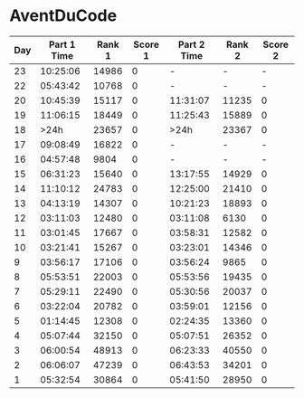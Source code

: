 # AventDuCode

| Day |    Part 1 Time    | Rank 1 | Score 1 |    Part 2 Time    | Rank 2 | Score 2 |
|-----|-------------------|--------|---------|-------------------|--------|---------|
| 23  | 10:25:06          | 14986  | 0       | -                 | -      | -       |
| 22  | 05:43:42          | 10768  | 0       | -                 | -      | -       |
| 20  | 10:45:39          | 15117  | 0       | 11:31:07          | 11235  | 0       |
| 19  | 11:06:15          | 18449  | 0       | 11:25:43          | 15889  | 0       |
| 18  | >24h              | 23657  | 0       | >24h              | 23367  | 0       |
| 17  | 09:08:49          | 16822  | 0       | -                 | -      | -       |
| 16  | 04:57:48          | 9804   | 0       | -                 | -      | -       |
| 15  | 06:31:23          | 15640  | 0       | 13:17:55          | 14929  | 0       |
| 14  | 11:10:12          | 24783  | 0       | 12:25:00          | 21410  | 0       |
| 13  | 04:13:19          | 14307  | 0       | 10:21:23          | 18893  | 0       |
| 12  | 03:11:03          | 12480  | 0       | 03:11:08          | 6130   | 0       |
| 11  | 03:01:45          | 17667  | 0       | 03:58:31          | 12582  | 0       |
| 10  | 03:21:41          | 15267  | 0       | 03:23:01          | 14346  | 0       |
|  9  | 03:56:17          | 17106  | 0       | 03:56:24          | 9865   | 0       |
|  8  | 05:53:51          | 22003  | 0       | 05:53:56          | 19435  | 0       |
|  7  | 05:29:11          | 22490  | 0       | 05:30:56          | 20037  | 0       |
|  6  | 03:22:04          | 20782  | 0       | 03:59:01          | 12156  | 0       |
|  5  | 01:14:45          | 12308  | 0       | 02:24:35          | 13360  | 0       |
|  4  | 05:07:44          | 32150  | 0       | 05:07:51          | 26352  | 0       |
|  3  | 06:00:54          | 48913  | 0       | 06:23:33          | 40550  | 0       |
|  2  | 06:06:07          | 47239  | 0       | 06:43:53          | 34201  | 0       |
|  1  | 05:32:54          | 30864  | 0       | 05:41:50          | 28950  | 0       |
